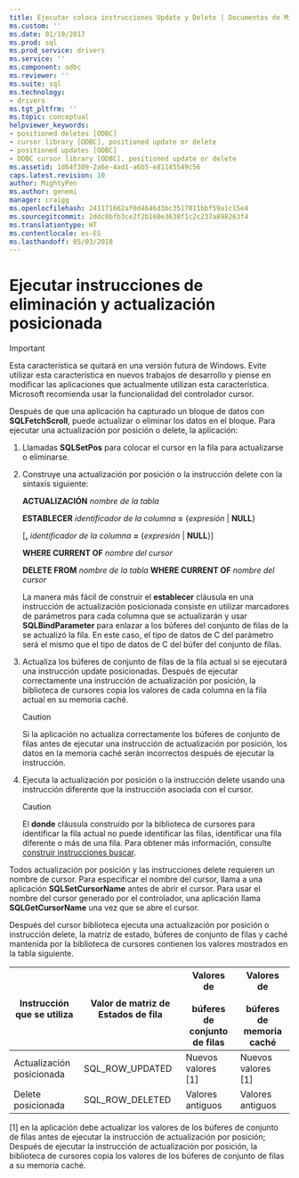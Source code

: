 ```yaml
---
title: Ejecutar coloca instrucciones Update y Delete | Documentos de Microsoft
ms.custom: ''
ms.date: 01/19/2017
ms.prod: sql
ms.prod_service: drivers
ms.service: ''
ms.component: odbc
ms.reviewer: ''
ms.suite: sql
ms.technology:
- drivers
ms.tgt_pltfrm: ''
ms.topic: conceptual
helpviewer_keywords:
- positioned deletes [ODBC]
- cursor library [ODBC], positioned update or delete
- positioned updates [ODBC]
- ODBC cursor library [ODBC], positioned update or delete
ms.assetid: 1d64f309-2a6e-4ad1-a6b5-e81145549c56
caps.latest.revision: 10
author: MightyPen
ms.author: genemi
manager: craigg
ms.openlocfilehash: 241171662af0d4646d3bc3517011bbf59a1c15e4
ms.sourcegitcommit: 2ddc0bfb3ce2f2b160e3638f1c2c237a898263f4
ms.translationtype: HT
ms.contentlocale: es-ES
ms.lasthandoff: 05/03/2018
---
```

# <a name="executing-positioned-update-and-delete-statements"></a>Ejecutar instrucciones de eliminación y actualización posicionada
> [!IMPORTANT]  
>  Esta característica se quitará en una versión futura de Windows. Evite utilizar esta característica en nuevos trabajos de desarrollo y piense en modificar las aplicaciones que actualmente utilizan esta característica. Microsoft recomienda usar la funcionalidad del controlador cursor.  
  
 Después de que una aplicación ha capturado un bloque de datos con **SQLFetchScroll**, puede actualizar o eliminar los datos en el bloque. Para ejecutar una actualización por posición o delete, la aplicación:  
  
1.  Llamadas **SQLSetPos** para colocar el cursor en la fila para actualizarse o eliminarse.  
  
2.  Construye una actualización por posición o la instrucción delete con la sintaxis siguiente:  
  
     **ACTUALIZACIÓN** *nombre de la tabla*  
  
     **ESTABLECER** *identificador de la columna* **=** {*expresión* &#124; **NULL**}  
  
     [**,** *identificador de la columna* **=** {*expresión* &#124; **NULL**}]  
  
     **WHERE CURRENT OF** *nombre del cursor*  
  
     **DELETE FROM** *nombre de la tabla* **WHERE CURRENT OF** *nombre del cursor*  
  
     La manera más fácil de construir el **establecer** cláusula en una instrucción de actualización posicionada consiste en utilizar marcadores de parámetros para cada columna que se actualizarán y usar **SQLBindParameter** para enlazar a los búferes del conjunto de filas de la se actualizó la fila. En este caso, el tipo de datos de C del parámetro será el mismo que el tipo de datos de C del búfer del conjunto de filas.  
  
3.  Actualiza los búferes de conjunto de filas de la fila actual si se ejecutará una instrucción update posicionadas. Después de ejecutar correctamente una instrucción de actualización por posición, la biblioteca de cursores copia los valores de cada columna en la fila actual en su memoria caché.  
  
    > [!CAUTION]  
    >  Si la aplicación no actualiza correctamente los búferes de conjunto de filas antes de ejecutar una instrucción de actualización por posición, los datos en la memoria caché serán incorrectos después de ejecutar la instrucción.  
  
4.  Ejecuta la actualización por posición o la instrucción delete usando una instrucción diferente que la instrucción asociada con el cursor.  
  
    > [!CAUTION]  
    >  El **donde** cláusula construido por la biblioteca de cursores para identificar la fila actual no puede identificar las filas, identificar una fila diferente o más de una fila. Para obtener más información, consulte [construir instrucciones buscar](../../../odbc/reference/appendixes/constructing-searched-statements.md).  
  
 Todos actualización por posición y las instrucciones delete requieren un nombre de cursor. Para especificar el nombre del cursor, llama a una aplicación **SQLSetCursorName** antes de abrir el cursor. Para usar el nombre del cursor generado por el controlador, una aplicación llama **SQLGetCursorName** una vez que se abre el cursor.  
  
 Después del cursor biblioteca ejecuta una actualización por posición o instrucción delete, la matriz de estado, búferes de conjunto de filas y caché mantenida por la biblioteca de cursores contienen los valores mostrados en la tabla siguiente.  
  
|Instrucción que se utiliza|Valor de matriz de Estados de fila|Valores de<br /><br /> búferes de conjunto de filas|Valores de<br /><br /> búferes de memoria caché|  
|--------------------|-------------------------------|----------------------------------|---------------------------------|  
|Actualización posicionada|SQL_ROW_UPDATED|Nuevos valores [1]|Nuevos valores [1]|  
|Delete posicionada|SQL_ROW_DELETED|Valores antiguos|Valores antiguos|  
  
 [1] en la aplicación debe actualizar los valores de los búferes de conjunto de filas antes de ejecutar la instrucción de actualización por posición; Después de ejecutar la instrucción de actualización por posición, la biblioteca de cursores copia los valores de los búferes de conjunto de filas a su memoria caché.
